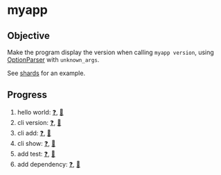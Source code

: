 # myapp

## Objective

Make the program display the version when calling `myapp version`, using [OptionParser](https://crystal-lang.org/api/0.35.1/OptionParser.html) with `unknown_args`.

See [shards](https://github.com/crystal-lang/shards/blob/master/src/cli.cr) for an example.

## Progress

1. hello world: [:question:](https://github.com/SiegfriedEhret/coder-avec-crystal-pour-ne-pas-perdre-la-boule/releases/tag/part-01-before), [:tada:](https://github.com/SiegfriedEhret/coder-avec-crystal-pour-ne-pas-perdre-la-boule/releases/tag/part-01-after)
2. cli version: [:question:](https://github.com/SiegfriedEhret/coder-avec-crystal-pour-ne-pas-perdre-la-boule/releases/tag/part-02-before), [:tada:](https://github.com/SiegfriedEhret/coder-avec-crystal-pour-ne-pas-perdre-la-boule/releases/tag/part-02-after)
3. cli add: [:question:](https://github.com/SiegfriedEhret/coder-avec-crystal-pour-ne-pas-perdre-la-boule/releases/tag/part-03-before), [:tada:](https://github.com/SiegfriedEhret/coder-avec-crystal-pour-ne-pas-perdre-la-boule/releases/tag/part-03-after)
4. cli show: [:question:](https://github.com/SiegfriedEhret/coder-avec-crystal-pour-ne-pas-perdre-la-boule/releases/tag/part-04-before), [:tada:](https://github.com/SiegfriedEhret/coder-avec-crystal-pour-ne-pas-perdre-la-boule/releases/tag/part-04-after)
5. add test: [:question:](https://github.com/SiegfriedEhret/coder-avec-crystal-pour-ne-pas-perdre-la-boule/releases/tag/part-05-before), [:tada:](https://github.com/SiegfriedEhret/coder-avec-crystal-pour-ne-pas-perdre-la-boule/releases/tag/part-05-after)
6. add dependency: [:question:](https://github.com/SiegfriedEhret/coder-avec-crystal-pour-ne-pas-perdre-la-boule/releases/tag/part-06-before), [:tada:](https://github.com/SiegfriedEhret/coder-avec-crystal-pour-ne-pas-perdre-la-boule/releases/tag/part-06-after)
